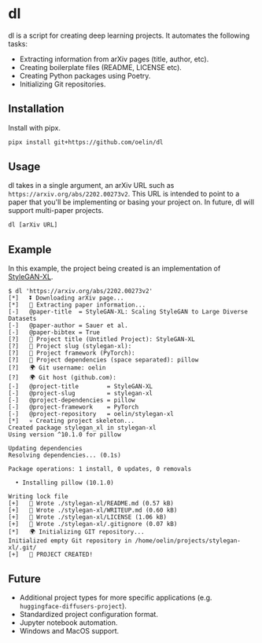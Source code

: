 # dl

dl is a script for creating deep learning projects. It automates the following tasks:

- Extracting information from arXiv pages (title, author, etc).
- Creating boilerplate files (README, LICENSE etc).
- Creating Python packages using Poetry.
- Initializing Git repositories.

Installation 
------------

Install with pipx.

```sh
pipx install git+https://github.com/oelin/dl
```

Usage
-----

dl takes in a single argument, an arXiv URL such as `https://arxiv.org/abs/2202.00273v2`. This URL is intended to point to a paper that you'll be implementing or basing your project on. In future, dl will support multi-paper projects.

```sh
dl [arXiv URL]
```

Example
-------

In this example, the project being created is an implementation of [StyleGAN-XL](https://arxiv.org/abs/2202.00273v2).

```
$ dl 'https://arxiv.org/abs/2202.00273v2'
[*]   ⏬ Downloading arXiv page...
[*]   📃 Extracting paper information...
[-]   @paper-title  = StyleGAN-XL: Scaling StyleGAN to Large Diverse Datasets
[-]   @paper-author = Sauer et al.
[-]   @paper-bibtex = True
[?]   🔮 Project title (Untitled Project): StyleGAN-XL
[?]   🐌 Project slug (stylegan-xl):
[?]   🧪 Project framework (PyTorch):
[?]   🧩 Project dependencies (space separated): pillow
[?]   🌍 Git username: oelin
[?]   🌍 Git host (github.com):
[-]   @project-title        = StyleGAN-XL
[-]   @project-slug         = stylegan-xl
[-]   @project-dependencies = pillow
[-]   @project-framework    = PyTorch
[-]   @project-repository   = oelin/stylegan-xl
[*]   💀 Creating project skeleton...
Created package stylegan_xl in stylegan-xl
Using version ^10.1.0 for pillow

Updating dependencies
Resolving dependencies... (0.1s)

Package operations: 1 install, 0 updates, 0 removals

  • Installing pillow (10.1.0)

Writing lock file
[+]   💾 Wrote ./stylegan-xl/README.md (0.57 kB)
[+]   💾 Wrote ./stylegan-xl/WRITEUP.md (0.60 kB)
[+]   💾 Wrote ./stylegan-xl/LICENSE (1.06 kB)
[+]   💾 Wrote ./stylegan-xl/.gitignore (0.07 kB)
[*]   🌍 Initializing GIT repository...
Initialized empty Git repository in /home/oelin/projects/stylegan-xl/.git/
[+]   🥳 PROJECT CREATED!
```

Future
------

- Additional project types for more specific applications (e.g. `huggingface-diffusers-project`).
- Standardized project configuration format.
- Jupyter notebook automation.
- Windows and MacOS support.
